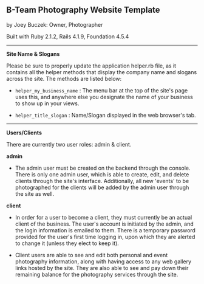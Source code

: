 ## B-Team Photography Website Template
by Joey Buczek: Owner, Photographer

Built with Ruby 2.1.2, Rails 4.1.9, Foundation 4.5.4

 ---

**Site Name & Slogans**

Please be sure to properly update the application helper.rb file, as it contains all the helper methods that display the company name and slogans across the site. The methods are listed below:

 - `helper_my_business_name` : The menu bar at the top of the site's page uses this, and anywhere else you designate the name of your business to show up in your views.
 
 - `helper_title_slogan` : Name/Slogan displayed in the web browser's tab.
 
 
 ---

**Users/Clients**

There are currently two user roles: admin & client. 

**admin**

 - The admin user must be created on the backend through the console. There is only one admin user, which is able to create, edit, and delete clients through the site's interface. Additionally, all new 'events' to be photographed for the clients will be added by the admin user through the site as well.

**client**

 - In order for a user to become a client, they must currently be an actual client of the business. The user's account is initiated by the admin, and the login information is emailed to them. There is a temporary password provided for the user's first time logging in, upon which they are alerted to change it (unless they elect to keep it). 

 - Client users are able to see and edit both personal and event photography information, along with having access to any web gallery links hosted by the site. They are also able to see and pay down their remaining balance for the photography services through the site.



